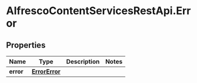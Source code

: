 # AlfrescoContentServicesRestApi.Error

## Properties
Name | Type | Description | Notes
------------ | ------------- | ------------- | -------------
**error** | [**ErrorError**](ErrorError.md) |  | 


